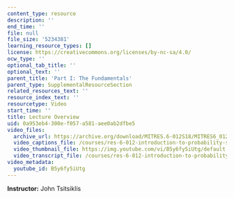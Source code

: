 ```yaml
---
content_type: resource
description: ''
end_time: ''
file: null
file_size: '5234381'
learning_resource_types: []
license: https://creativecommons.org/licenses/by-nc-sa/4.0/
ocw_type: ''
optional_tab_title: ''
optional_text: ''
parent_title: 'Part I: The Fundamentals'
parent_type: SupplementalResourceSection
related_resources_text: ''
resource_index_text: ''
resourcetype: Video
start_time: ''
title: Lecture Overview
uid: 0a953eb4-300e-f057-a581-aee0ab2dfbe5
video_files:
  archive_url: https://archive.org/download/MITRES.6-012S18/MITRES6_012S18_L02-01_300k.mp4
  video_captions_file: /courses/res-6-012-introduction-to-probability-spring-2018/16a3b23f1a3f503091d5836e77429203_B5y6fy5iUtg.vtt
  video_thumbnail_file: https://img.youtube.com/vi/B5y6fy5iUtg/default.jpg
  video_transcript_file: /courses/res-6-012-introduction-to-probability-spring-2018/59334d9e29139c22b30e9c2a89265e78_B5y6fy5iUtg.pdf
video_metadata:
  youtube_id: B5y6fy5iUtg
---
```


**Instructor:** John Tsitsiklis

